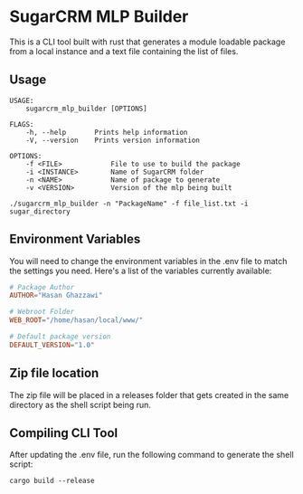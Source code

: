 # SugarCRM MLP Builder

This is a CLI tool built with rust that generates a module loadable package from a local instance and a text file containing the list of files.

## Usage
```terminal
USAGE:
    sugarcrm_mlp_builder [OPTIONS]

FLAGS:
    -h, --help       Prints help information
    -V, --version    Prints version information

OPTIONS:
    -f <FILE>            File to use to build the package
    -i <INSTANCE>        Name of SugarCRM folder
    -n <NAME>            Name of package to generate
    -v <VERSION>         Version of the mlp being built
```

```terminal
./sugarcrm_mlp_builder -n "PackageName" -f file_list.txt -i sugar_directory 
```
## Environment Variables
You will need to change the environment variables in the .env file to match the settings you need. Here's a list of the variables currently available:

```toml
# Package Author
AUTHOR="Hasan Ghazzawi"

# Webroot Folder
WEB_ROOT="/home/hasan/local/www/"

# Default package version
DEFAULT_VERSION="1.0"
```
## Zip file location
The zip file will be placed in a releases folder that gets created in the same directory as the shell script being run.

## Compiling CLI Tool
After updating the .env file, run the following command to generate the shell script:
```terminal
cargo build --release
```
